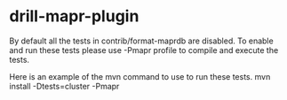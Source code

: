 drill-mapr-plugin
=================
By default all the tests in contrib/format-maprdb are disabled.
To enable and run these tests please use -Pmapr profile to
compile and execute the tests.

Here is an example of the mvn command to use to run these tests.
mvn install -Dtests=cluster -Pmapr
